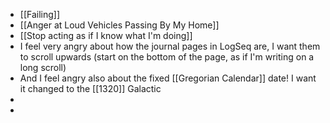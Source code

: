 - [[Failing]]
- [[Anger at Loud Vehicles Passing By My Home]]
- [[Stop acting as if I know what I'm doing]]
- I feel very angry about how the journal pages in LogSeq are, I want them to scroll upwards (start on the bottom of the page, as if I'm writing on a long scroll)
- And I feel angry also about the fixed [[Gregorian Calendar]] date! I want it changed to the [[1320]] Galactic
-
-